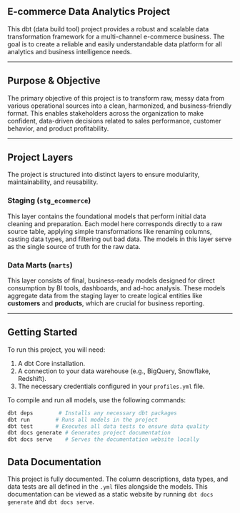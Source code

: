 ## E-commerce Data Analytics Project

This dbt (data build tool) project provides a robust and scalable data transformation framework for a multi-channel e-commerce business. The goal is to create a reliable and easily understandable data platform for all analytics and business intelligence needs.

---

## Purpose & Objective

The primary objective of this project is to transform raw, messy data from various operational sources into a clean, harmonized, and business-friendly format. This enables stakeholders across the organization to make confident, data-driven decisions related to sales performance, customer behavior, and product profitability.

---

## Project Layers

The project is structured into distinct layers to ensure modularity, maintainability, and reusability.

### Staging (`stg_ecommerce`)

This layer contains the foundational models that perform initial data cleaning and preparation. Each model here corresponds directly to a raw source table, applying simple transformations like renaming columns, casting data types, and filtering out bad data. The models in this layer serve as the single source of truth for the raw data.

### Data Marts (`marts`)

This layer consists of final, business-ready models designed for direct consumption by BI tools, dashboards, and ad-hoc analysis. These models aggregate data from the staging layer to create logical entities like **customers** and **products**, which are crucial for business reporting.

---

## Getting Started

To run this project, you will need:

1.  A dbt Core installation.
2.  A connection to your data warehouse (e.g., BigQuery, Snowflake, Redshift).
3.  The necessary credentials configured in your `profiles.yml` file.

To compile and run all models, use the following commands:

```bash
dbt deps        # Installs any necessary dbt packages
dbt run        # Runs all models in the project
dbt test       # Executes all data tests to ensure data quality
dbt docs generate # Generates project documentation
dbt docs serve    # Serves the documentation website locally
```

## Data Documentation
This project is fully documented. The column descriptions, data types, and data tests are all defined in the `.yml` files alongside the models. This documentation can be viewed as a static website by running `dbt docs generate` and `dbt docs serve`.